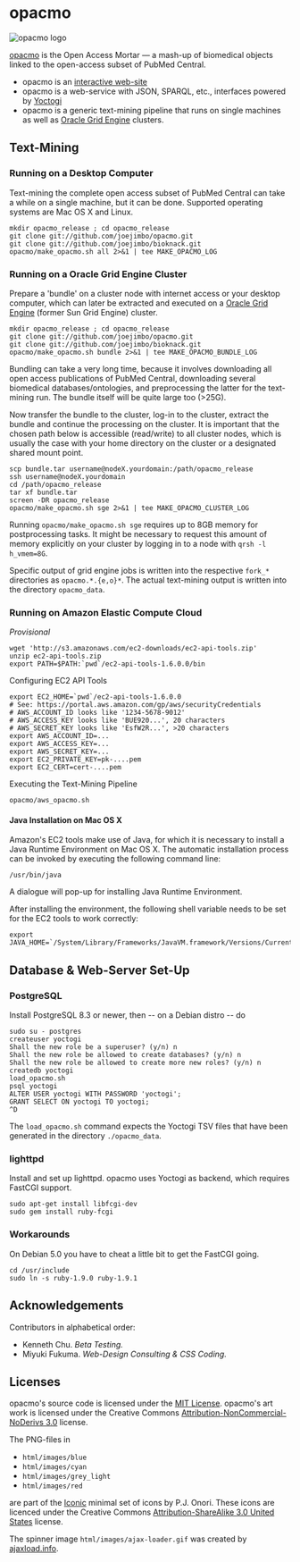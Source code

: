 opacmo
======

![opacmo logo](https://github.com/joejimbo/opacmo/raw/master/html/images/opacmo160.png)

[opacmo](http://www.opacmo.org) is the Open Access Mortar — a mash-up of biomedical objects linked to the open-access subset of PubMed Central.

* opacmo is an [interactive web-site](http://www.opacmo.org)
* opacmo is a web-service with JSON, SPARQL, etc., interfaces powered by [Yoctogi](http://www.yoctogi.org)
* opacmo is a generic text-mining pipeline that runs on single machines as well as [Oracle Grid Engine](http://en.wikipedia.org/wiki/Oracle_Grid_Engine) clusters.

Text-Mining 
-----------

### Running on a Desktop Computer

Text-mining the complete open access subset of PubMed Central can take a while on a single machine, but it can be done. Supported operating systems are Mac OS X and Linux.

    mkdir opacmo_release ; cd opacmo_release
    git clone git://github.com/joejimbo/opacmo.git
    git clone git://github.com/joejimbo/bioknack.git
    opacmo/make_opacmo.sh all 2>&1 | tee MAKE_OPACMO_LOG

### Running on a Oracle Grid Engine Cluster

Prepare a 'bundle' on a cluster node with internet access or your desktop computer, which can later be extracted and executed on a [Oracle Grid Engine](http://en.wikipedia.org/wiki/Oracle_Grid_Engine) (former Sun Grid Engine) cluster.

    mkdir opacmo_release ; cd opacmo_release
    git clone git://github.com/joejimbo/opacmo.git
    git clone git://github.com/joejimbo/bioknack.git
    opacmo/make_opacmo.sh bundle 2>&1 | tee MAKE_OPACMO_BUNDLE_LOG

Bundling can take a very long time, because it involves downloading all open access publications of PubMed Central, downloading several biomedical databases/ontologies, and preprocessing the latter for the text-mining run. The bundle itself will be quite large too (&gt;25G).

Now transfer the bundle to the cluster, log-in to the cluster, extract the bundle and continue the processing on the cluster. It is important that the chosen path below is accessible (read/write) to all cluster nodes, which is usually the case with your home directory on the cluster or a designated shared mount point.

    scp bundle.tar username@nodeX.yourdomain:/path/opacmo_release
    ssh username@nodeX.yourdomain
    cd /path/opacmo_release
    tar xf bundle.tar
    screen -DR opacmo_release
    opacmo/make_opacmo.sh sge 2>&1 | tee MAKE_OPACMO_CLUSTER_LOG

Running `opacmo/make_opacmo.sh sge` requires up to 8GB memory for postprocessing tasks. It might be necessary to request this amount of memory explicitly on your cluster by logging in to a node with `qrsh -l h_vmem=8G`.

Specific output of grid engine jobs is written into the respective `fork_*` directories as `opacmo.*.{e,o}*`. The actual text-mining output is written into the directory `opacmo_data`.

### Running on Amazon Elastic Compute Cloud

_Provisional_

    wget 'http://s3.amazonaws.com/ec2-downloads/ec2-api-tools.zip'
    unzip ec2-api-tools.zip
    export PATH=$PATH:`pwd`/ec2-api-tools-1.6.0.0/bin

Configuring EC2 API Tools

    export EC2_HOME=`pwd`/ec2-api-tools-1.6.0.0
    # See: https://portal.aws.amazon.com/gp/aws/securityCredentials
    # AWS_ACCOUNT_ID looks like '1234-5678-9012'
    # AWS_ACCESS_KEY looks like 'BUE920...', 20 characters
    # AWS_SECRET_KEY looks like 'EsfW2R...', >20 characters
    export AWS_ACCOUNT_ID=...
    export AWS_ACCESS_KEY=...
    export AWS_SECRET_KEY=...
    export EC2_PRIVATE_KEY=pk-....pem
    export EC2_CERT=cert-....pem

Executing the Text-Mining Pipeline

    opacmo/aws_opacmo.sh

#### Java Installation on Mac OS X

Amazon's EC2 tools make use of Java, for which it is necessary to install a Java Runtime Environment on Mac OS X. The automatic installation process can be invoked by executing the following command line:

    /usr/bin/java

A dialogue will pop-up for installing Java Runtime Environment.

After installing the environment, the following shell variable needs to be set for the EC2 tools to work correctly:

    export JAVA_HOME=`/System/Library/Frameworks/JavaVM.framework/Versions/Current/Commands/java_home`

Database & Web-Server Set-Up
----------------------------

### PostgreSQL

Install PostgreSQL 8.3 or newer, then -- on a Debian distro -- do

    sudo su - postgres
    createuser yoctogi
    Shall the new role be a superuser? (y/n) n
    Shall the new role be allowed to create databases? (y/n) n
    Shall the new role be allowed to create more new roles? (y/n) n
    createdb yoctogi
    load_opacmo.sh
    psql yoctogi
    ALTER USER yoctogi WITH PASSWORD 'yoctogi';
    GRANT SELECT ON yoctogi TO yoctogi;
    ^D


The `load_opacmo.sh` command expects the Yoctogi TSV files that have been generated in the directory `./opacmo_data`.

### lighttpd

Install and set up lighttpd. opacmo uses Yoctogi as backend, which requires FastCGI support.

    sudo apt-get install libfcgi-dev
    sudo gem install ruby-fcgi

### Workarounds

On Debian 5.0 you have to cheat a little bit to get the FastCGI going.

    cd /usr/include
    sudo ln -s ruby-1.9.0 ruby-1.9.1

Acknowledgements
----------------

Contributors in alphabetical order:

* Kenneth Chu. *Beta Testing.*
* Miyuki Fukuma. *Web-Design Consulting & CSS Coding.*

Licenses
--------

opacmo's source code is licensed under the [MIT License](https://raw.github.com/joejimbo/opacmo/master/LICENSE). opacmo's art work is licensed under the Creative Commons [Attribution-NonCommercial-NoDerivs 3.0](http://creativecommons.org/licenses/by-nc-nd/3.0/) license.

The PNG-files in

* `html/images/blue`
* `html/images/cyan`
* `html/images/grey_light`
* `html/images/red`

are part of the [Iconic](http://somerandomdude.com/projects/iconic/) minimal set of icons by
P.J. Onori. These icons are licenced under the
Creative Commons [Attribution-ShareAlike 3.0 United States](http://creativecommons.org/licenses/by-sa/3.0/us/)
license.

The spinner image `html/images/ajax-loader.gif` was created by [ajaxload.info](http://www.ajaxload.info/).
